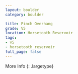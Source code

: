 ```yaml
---
layout: boulder
category: boulder

title: Pinch Overhang
grade: V5
location: Horsetooth Reservoir
tags:
- v5
- horsetooth_reservoir
full_page: false
---
```




More Info
{: .largetype}

